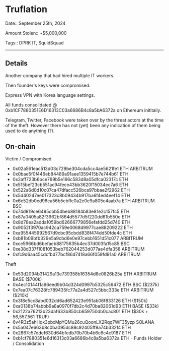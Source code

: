 # Truflation

Date:: September 25th, 2024

Amount Stolen:: ~$5,000,000

Tags:: DPRK IT, SquidSquad

---

## Details

Another company that had hired multiple IT workers. 

Then founder's keys were compromised.

Express VPN with Korea language settings.

All funds consolidated @ 0xb1CF7880351E6D16313C03a6686B4c8a5bA6372a on Ethereum inititally.

Telegram, Twitter, Facebook were taken over by the threat actors at the time of the theft. However there has not (yet) been any indication of them being used to do anything (?).


## On-chain


Victim / Compromised

- 0x02a561eac513d03c729be304cda5cc4ae5621fe1 ETH ARBITRUM
- 0x0bae5f0f446eb84489a91aee1359415b7e744b61 ETH
- 0x2aff723b6bce769b5e166c583d8a05dfca02317c ETH
- 0x515bef23cb551ac94fece43bb3620f15034ec7a6 ETH
- 0x522a6d0d10c07ca47dfacc526bca97bbae2f2962 ETH
- 0x5d40247ee017323c8b09434b917ba6f4ed4eef14 ETH
- 0x6e52db0ed96ca56b5cbffc0a2e0e9a805c4aab7a ETH ARBITRUM BSC
- 0x74d819ce6495cbb54beb88184b83e81e2c157fc5 ETH
- 0x87a0405a82f3962bf864d5577d5f220dd61b550e ETH
- 0x8d78ea2adda1059bd62666779856efafdd25d740 ETH
- 0x9052f3970ac942ca759e0068d9977cae88209222 ETH
- 0xa955445992567d9cbc95cbdd838f474dd50fde4c ETH
- 0xb81b09bfb329e5a9cbd6e0e97cebb1651d51c077 ARBITRUM
- 0xce5966bd6befaeb88175635b4ec37d003fa15c85 BSC
- 0xe38d337f1081053beb762044253d077ae4dfa358 ARBITRUM
- 0xfc9d6aa45cdcfbd77bcf86d7418a66f059fd91a0 ARBITRUM




Theft 

- 0x53d2094b31429a13e739358b16354d8e0826b25a ETH ARBITRUM BASE ($700k)
- 0x4ec10144f1a96eed9b04d324d0997b5325c56472 ETH BSC ($237k)
- 0x7ea07c76328fc789435fc77a2a4d527c5bbc333e ETH ARBITRUM ($210k)
- 0x3f8e5cc8abd032dd6ad652423e951ab06f833126 ETH ($150k)
- 0xa0138b74abbb9a8a0970f7db2c4d70ba82061d93 ETH BASE ($33k)
- 0x2122a76213b23daf633b850cb659750db0cac801 ETH ($30k + 56,557,561 TRUF)
- 6v4R3z5ahHqx3pbxMpYQMu26cuQoonLX2Rqq7WF35yzp SOLANA
- 0x5a047e663b8c0ba095dc88c92405ff9a74b332f4 ETH
- 0x2867c57ddef630d64bfedb70b70b4b6c6c4c9187 ETH
- 0xb1cf7880351e6d16313c03a6686b4c8a5ba6372a ETH - Funds Holder / Consolidation
